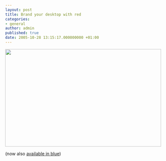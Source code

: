 ```yaml
---
layout: post
title: Brand your desktop with red
categories:
- general
author: admin
published: true
date: 2005-10-28 13:15:17.000000000 +01:00
---
```

<p><a href="http://www.flickr.com/photo_zoom.gne?id=56883622&size=l"><img src="http://static.flickr.com/32/56883622_18f242e114.jpg?v=0" width="500" height="313" border="0" /></a></p>
<p>(now also <a href="http://hacker.com.br/ttaranto/rails-xtra-large-blue.jpg">available in blue</a>)</p>